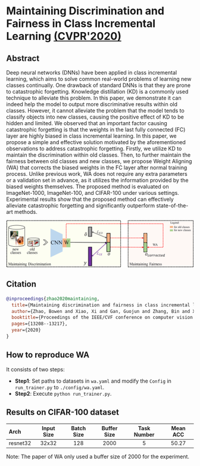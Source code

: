 # Maintaining Discrimination and Fairness in Class Incremental Learning [(CVPR'2020)](https://arxiv.org/abs/1911.07053)

## Abstract

Deep neural networks (DNNs) have been applied in class incremental learning, which aims to solve common real-world problems of learning new classes continually. One drawback of standard DNNs is that they are prone to catastrophic forgetting. Knowledge distillation (KD) is a commonly used technique to alleviate this problem. In this paper, we demonstrate it can indeed help the model to output more discriminative results within old classes. However, it cannot alleviate the problem that the model tends to classify objects into new classes, causing the positive effect of KD to be hidden and limited. We observed that an important factor causing catastrophic forgetting is that the weights in the last fully connected (FC) layer are highly biased in class incremental learning. In this paper, we propose a simple and effective solution motivated by the aforementioned observations to address catastrophic forgetting. Firstly, we utilize KD to maintain the discrimination within old classes. Then, to further maintain the fairness between old classes and new classes, we propose Weight Aligning (WA) that corrects the biased weights in the FC layer after normal training process. Unlike previous work, WA does not require any extra parameters or a validation set in advance, as it utilizes the information provided by the biased weights themselves. The proposed method is evaluated on ImageNet-1000, ImageNet-100, and CIFAR-100 under various settings. Experimental results show that the proposed method can effectively alleviate catastrophic forgetting and significantly outperform state-of-the-art methods.

![WA](../../resources/imgs/wa.png)


## Citation

```bibtex
@inproceedings{zhao2020maintaining,
  title={Maintaining discrimination and fairness in class incremental learning},
  author={Zhao, Bowen and Xiao, Xi and Gan, Guojun and Zhang, Bin and Xia, Shu-Tao},
  booktitle={Proceedings of the IEEE/CVF conference on computer vision and pattern recognition},
  pages={13208--13217},
  year={2020}
}
```

## How to reproduce WA

It consists of two steps:

- **Step1**: Set paths to datasets in `wa.yaml` and modify the `Config` in `run_trainer.py` to `./config/wa.yaml`.
- **Step2**: Execute `python run_trainer.py`.


## Results on CIFAR-100 dataset

| Arch     | Input Size | Batch Size | Buffer Size | Task Number | Mean ACC |
| :------- | :--------: | :--------: | :---------: | :---------: | :------: |
| resnet32 |   32x32    |    128     |    2000     |      5      |  50.27   |

Note: The paper of WA only used a buffer size of 2000 for the experiment.